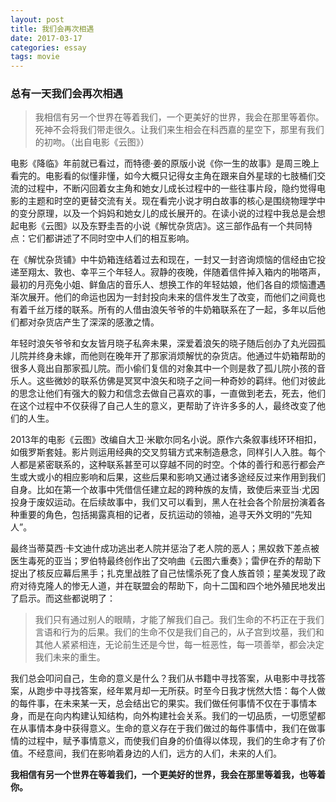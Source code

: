 ```yaml
---
layout: post
title: 我们会再次相遇
date: 2017-03-17
categories: essay
tags: movie
---
```


### 总有一天我们会再次相遇

> 我相信有另一个世界在等着我们，一个更美好的世界，我会在那里等着你。死神不会将我们带走很久。让我们来生相会在科西嘉的星空下，那里有我们的初吻。（出自电影《云图》）

电影《降临》年前就已看过，而特德·姜的原版小说《你一生的故事》是周三晚上看完的。电影看的似懂非懂，如今大概只记得女主角在跟来自外星球的七肢桶们交流的过程中，不断闪回着女主角和她女儿成长过程中的一些往事片段，隐约觉得电影的主题和时空的更替交流有关。现在看完小说才明白故事的核心是围绕物理学中的变分原理，以及一个妈妈和她女儿的成长展开的。在读小说的过程中我总是会想起电影《云图》以及东野圭吾的小说《解忧杂货店》。这三部作品有一个共同特点：它们都讲述了不同时空中人们的相互影响。

在《解忧杂货铺》中牛奶箱连结着过去和现在，一封又一封咨询烦恼的信经由它投递至翔太、敦也、幸平三个年轻人。寂静的夜晚，伴随着信件掉入箱内的啪嗒声，最初的月亮兔小姐、鲜鱼店的音乐人、想换工作的年轻姑娘，他们各自的烦恼遭遇渐次展开。他们的命运也因为一封封投向未来的信件发生了改变，而他们之间竟也有着千丝万缕的联系。所有的人借由浪矢爷爷的牛奶箱联系在了一起，多年以后他们都对杂货店产生了深深的感激之情。

年轻时浪矢爷爷和女友皆月晓子私奔未果，深爱着浪矢的晓子随后创办了丸光园孤儿院并终身未嫁，而他则在晚年开了那家消烦解忧的杂货店。他通过牛奶箱帮助的很多人竟出自那家孤儿院。而小偷们复信的对象其中一个则是救了孤儿院小孩的音乐人。这些微妙的联系仿佛是冥冥中浪矢和晓子之间一种奇妙的羁绊。他们对彼此的思念让他们有强大的毅力和信念去做自己喜欢的事，一直做到老去，死去，他们在这个过程中不仅获得了自己人生的意义，更帮助了许许多多的人，最终改变了他们的人生。

2013年的电影《云图》改编自大卫·米歇尔同名小说。原作六条叙事线环环相扣，如俄罗斯套娃。影片则运用经典的交叉剪辑方式来制造悬念，同样引人入胜。每个人都是紧密联系的，这种联系甚至可以穿越不同的时空。个体的善行和恶行都会产生或大或小的相应影响和后果，这些后果和影响又通过诸多途经反过来作用到我们自身。比如在第一个故事中凭借信任建立起的跨种族的友情，致使后来亚当·尤因投身于废奴运动。在后续故事中，我们又可以看到，黑人在社会各个阶层扮演着各种重要的角色，包括揭露真相的记者，反抗运动的领袖，追寻天外文明的“先知人”。

最终当蒂莫西·卡文迪什成功逃出老人院并惩治了老人院的恶人；黑奴救下差点被医生毒死的亚当；罗伯特最终创作出了交响曲《云图六重奏》；雷伊在乔的帮助下捉出了核反应幕后黑手；扎克里战胜了自己怯懦杀死了食人族首领；星美发现了政府对待克隆人的惨无人道，并在联盟会的帮助下，向十二国和四个地外殖民地发出了启示。而这些都说明了：
> 我们只有通过别人的眼睛，才能了解我们自己。我们生命的不朽正在于我们言语和行为的后果。我们的生命不仅是我们自己的，从子宫到坟墓，我们和其他人紧紧相连，无论前生还是今世，每一桩恶性，每一项善举，都会决定我们未来的重生。

我们总会叩问自己，生命的意义是什么？我们从书籍中寻找答案，从电影中寻找答案，从跑步中寻找答案，经年累月却一无所获。时至今日我才恍然大悟：每个人做的每件事，在未来某一天，总会结出它的果实。我们做任何事情不仅在于事情本身，而是在向内构建认知结构，向外构建社会关系。我们的一切品质，一切愿望都在从事情本身中获得意义。生命的意义存在于我们做过的每件事情中，我们在做事情的过程中，赋予事情意义，而使我们自身的价值得以体现，我们的生命才有了价值。不经意间，我们在影响着身边的人们，远方的人们，未来的人们。

**我相信有另一个世界在等着我们，一个更美好的世界，我会在那里等着我，也等着你。**